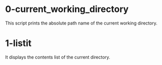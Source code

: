 # 0-current_working_directory

This script prints the absolute path name of the current working directory.

# 1-listit

It displays the contents list of the current directory.


